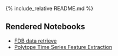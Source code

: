 <!-- Include README content -->
{% include_relative README.md %}

## Rendered Notebooks

- [FDB data retrieve](_posts/data_retrieve_from_FDB.html)
- [Polytope Time Series Feature Extraction](_posts/polytope_feature_extraction_icon.html)

